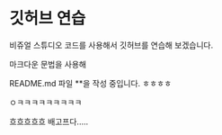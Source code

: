 # 깃허브 연습

비쥬얼 스튜디오 코드를 사용해서 깃허브를 연습해 보겠습니다.


마크다운 문법을 사용해

README.md 파일 **을 작성 중입니다. ㅎㅎㅎㅎ

ㅇㅋㅋㅋㅋㅋㅋㅋㅋㅋ

흐흐흐흐흐 배고프다.....